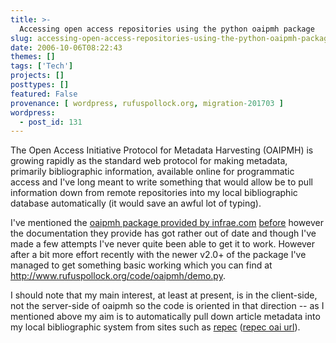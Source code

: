 ```yaml
---
title: >-
  Accessing open access repositories using the python oaipmh package
slug: accessing-open-access-repositories-using-the-python-oaipmh-package
date: 2006-10-06T08:22:43
themes: []
tags: ['Tech']
projects: []
posttypes: []
featured: False
provenance: [ wordpress, rufuspollock.org, migration-201703 ]
wordpress:
  - post_id: 131
---
```


The Open Access Initiative Protocol for Metadata Harvesting (OAIPMH) is growing rapidly as the standard web protocol for making metadata, primarily bibliographic information, available online for programmatic access and I've long meant to write something that would allow be to pull information down from remote repositories into my local bibliographic database automatically (it would save an awful lot of typing).

I've mentioned the [oaipmh package provided by infrae.com](http://www.infrae.com/download/oaipmh) [before](http://www.thefactz.org/ideas/archives/14) however the documentation they provide has got rather out of date and though I've made a few attempts I've never quite been able to get it to work. However after a bit more effort recently with the newer v2.0+ of the package I've managed to get something basic working which you can find at http://www.rufuspollock.org/code/oaipmh/demo.py.

I should note that my main interest, at least at present, is in the client-side, not the server-side of oaipmh so the code is oriented in that direction -- as I mentioned above my aim is to automatically pull down article metadata into my local bibliographic system from sites such as [repec](http://repec.org/) ([repec oai url](http://oai.repec.openlib.org/)).

